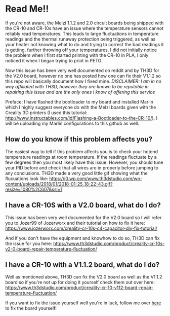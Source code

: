 # Read Me!!

If you're not aware, the Melzi 1.1.2 and 2.0 circuit boards being shipped with the CR-10 and CR-10s have an issue where the temperature sensors cannot reliably read temperatures. This leads to large fluctuations in temperature readings and the thermal runaway protection being triggered, as well as your heater not knowing what to do and trying to correct the bad readings it is getting, further throwing off your temperatures. I did not initially notice the problem when I first started printing with the CR-10 in PLA, I only noticed it when I began trying to print in PETG.

Now this issue has been very well documented on reddit and by TH3D for the V2.0 board, however no one has posted how one can fix their V1.1.2 so this repo will basically document how I fixed mine. *DISCLAIMER: I am in no way affiliated with TH3D, however they are known to be reputable in repairing this issue and are the only ones I know of offering this service*

Preface: I have flashed the bootloader to my board and installed Marlin which I highly suggest everyone do with the Melzi boards given with the Creality 3D printers (I used this tutorial: http://www.instructables.com/id/Flashing-a-Bootloader-to-the-CR-10/), I will be uploading my Marlin configurations to this github as well.

## How do you know if this problem affects you?

The easiest way to tell if this problem affects you is to check your hotend temperature readings at room temperature. If the readings fluctuate by a few degrees then you most likely have this issue. However, you should tune your PID before and check that all wires are in properly before jumping to any conclusions. TH3D made a very good little gif showing what the flucuations look like: https://i0.wp.com/www.th3dstudio.com/wp-content/uploads/2018/01/2018-01-25_18-22-43.gif?resize=1080%2C607&ssl=1

## I have a CR-10S with a V2.0 board, what do I do?

This issue has been very well documented for the V2.0 board so I will refer you to Jozer99 of Jozerworx and their tutorial on how to fix it here: https://www.jozerworx.com/creality-cr-10s-c4-capacitor-diy-fix-tutorial/

And if you don't have the equipment and knowhow to do so, TH3D can fix the issue for you here: https://www.th3dstudio.com/product/creality-cr-10s-v2-0-board-repair-temperature-fluctuation/

## I have a CR-10 with a V1.1.2 board, what do I do?

Well as mentioned above, TH3D can fix the V2.0 board as well as the V1.1.2 board so if you're not up for doing it yourself check them out over here: https://www.th3dstudio.com/product/creality-cr-10-v112-board-repair-temperature-fluctuation/

If you want to fix the issue yourself well you're in luck, follow me over [here](https://github.com/tylerkalinowicz/Melzi-1.1.2-2.0-Temperature-Fluctuation-Fix/blob/master/V1.1.2%20Fix.md) to fix the board yourself!



